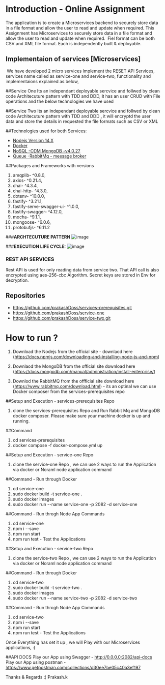 # Introduction - Online Assignment

The application is to create a Microservices backend to securely store data in a file format and allow the user to read and update when required.
This Assignment has Microservices to securely store data in a file format and allow the user to read and update when required.  Fiel format can be both CSV and XML file format. Each is independently built & deployable.

## Implementaion of services [Microservices]
 We have developed 2 micro services Implement the RESET API Services, services name called as service-one and service-two, functionality and implementaions explained as below,

 ##Service One
 Its an independant deployable sercvice and follwed by clean code Architecuture pattern with TDD and DDD, it has an user CRUD with File operations and the below technologies we have used

##Service Two
Its an independant deployable sercvice and follwed by clean code Architecuture pattern with TDD and DDD , it will encryptd the user data and store the details in requested the file formats such as CSV or XML

##Technologies used for both Services:

- [Nodejs Version 14.X]()
- [Docker]()
- [NoSQL -ODM MongoDB -v4.0.27]()
- [Queue -RabbitMq - meesage broker]()


##Packages and Frameworks with versions
1. amqplib- ^0.8.0,
2. axios- ^0.21.4,
3. chai- ^4.3.4,
4. chai-http- ^4.3.0,
5. dotenv- ^10.0.0,
6. fastify- ^3.21.1,
7. fastify-serve-swagger-ui- ^1.0.0, 
8. fastify-swagger- ^4.12.0,      
9.  mocha- ^9.1.1,
10. mongoose- ^6.0.6,
11. protobufjs- ^6.11.2


###**ARCHTECUTURE PATTERN**
![image](https://user-images.githubusercontent.com/78136945/133961010-a1faa2d9-9ebe-4ed6-ba43-628b4f85ba27.png)

###**EXECUTION LIFE CYCLE:**
![image](https://user-images.githubusercontent.com/78136945/133961043-deeb3a5b-b8ff-4971-b434-3bad10ad4edb.png)


### REST API SERVICES
Rest API is used for only reading data from service two. That API call is also encrypted using aes-256-cbc Algorithm. Secret keys are stored in Env for decryption.

## Repositories

- https://github.com/prakashDoss/services-prerequisites.git
- https://github.com/prakashDoss/service-one
- https://github.com/prakashDoss/service-two.git

# How to run ?

1. Download the Nodejs from the official site - downlaod here (https://docs.npmjs.com/downloading-and-installing-node-js-and-npm)

2. Downlaod the MongoDB from the official site download here (https://docs.mongodb.com/manual/administration/install-enterprise/)

3. Downlod the RabbitMQ from the offficial site  download here (https://www.rabbitmq.com/download.html) - its an optinal we can use Docker composer from the services-prerequisites repo

##Setup and  Execution - services-prerequisites Repo

1. clone the services-prerequisites Repo and Run Rabbit Mq and MongoDB docker composer. Please make sure your machine docker is up and running.

##Command
1. cd services-prerequisites
2. docker compose -f docker-compose.yml up

##Setup and  Execution - service-one Repo

1. clone the service-one Repo , we can use 2 ways to run the Application via docker or Noraml node application command

##Command - Run through Docker
1. cd service-one
2. sudo docker build -t service-one .
3. sudo docker images
4. sudo docker run --name service-one -p 2082 -d service-one

##Command - Run throgh Node App Commands

1. cd service-one
2. npm i --save
3. npm run start
4. npm run test  - Test the Applications

##Setup and  Execution - service-two Repo

1. clone the service-two Repo , we can use 2 ways to run the Application via docker or Noraml node application command

##Command - Run through Docker
1. cd service-two
2. sudo docker build -t service-two .
3. sudo docker images
4. sudo docker run --name service-two -p 2082 -d service-two

##Command - Run throgh Node App Commands

1. cd service-two
2. npm i --save
3. npm run start
4. npm run test  - Test the Applications


Once Everything has set it up , we will Play with our Microservices applications, :)

##API DOCS
Play our App using Swagger - http://0.0.0.0:2082/api-docs
Play our App using postman -  https://www.getpostman.com/collections/d30ee7be05c40a3ef197

Thanks & Regards :)
Prakash.k
